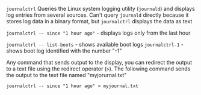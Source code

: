`journalctrl`
Queries the Linux system logging utility (`journald`) and displays log entries from several sources. Can't query `journald` directly because it stores log data in a binary format, but `journalctrl` displays the data as text

`journalctrl -- since "1 hour ago"` - displays logs only from the last hour

`journalctrl -- list-boots` - shows available boot logs
`journalctrl-1` - shows boot log identified with the number "-1"

Any command that sends output to the display, you can redirect the output to a text file using the redirect operator (`>`). The following command sends the output to the text file named "myjorurnal.txt"

`journalctrl -- since "1 hour ago" > myjournal.txt`